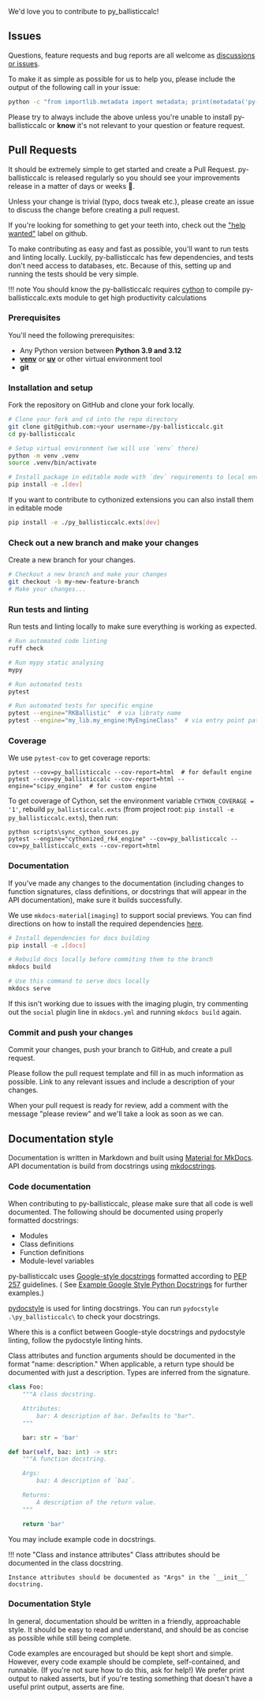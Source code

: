 We'd love you to contribute to py_ballisticcalc!

## Issues

Questions, feature requests and bug reports are all welcome
as [discussions or issues](https://github.com/o-murphy/py-ballisticcalc/issues/new/choose).

[//]: # (**However, to report a security vulnerability, please see our [security policy]&#40;https://github.com/o-murphy/py-ballisticcalc/security/policy&#41;.**)

To make it as simple as possible for us to help you, please include the output of the following call in your issue:

```bash
python -c "from importlib.metadata import metadata; print(metadata('py-ballisticcalc')['Version'])"
```

Please try to always include the above unless you're unable to install py-ballisticcalc or **know** it's not relevant
to your question or feature request.

## Pull Requests

It should be extremely simple to get started and create a Pull Request.
py-ballisticcalc is released regularly so you should see your improvements release in a matter of days or weeks 🚀.

Unless your change is trivial (typo, docs tweak etc.), please create an issue to discuss the change before
creating a pull request.

If you're looking for something to get your teeth into, check out the
["help wanted"](https://github.com/o-murphy/py-ballisticcalc/issues?q=is%3Aopen+is%3Aissue+label%3A%22help+wanted%22)
label on github.

To make contributing as easy and fast as possible, you'll want to run tests and linting locally. Luckily,
py-ballisticcalc has few dependencies, and tests don't need access to databases, etc.
Because of this, setting up and running the tests should be very simple.

!!! note
    You should know the py-ballisticcalc requires [cython](https://cython.readthedocs.io/en/latest/src/quickstart/install.html) to compile py-ballisticcalc.exts
    module to get high productivity calculations

### Prerequisites

You'll need the following prerequisites:

- Any Python version between **Python 3.9 and 3.12**
- [**venv**](https://docs.python.org/3/library/venv.html) or [**uv**](https://docs.astral.sh/uv/getting-started/installation/) or other virtual environment tool
- **git**

### Installation and setup

Fork the repository on GitHub and clone your fork locally.

```bash
# Clone your fork and cd into the repo directory
git clone git@github.com:<your username>/py-ballisticcalc.git
cd py-ballisticcalc

# Setup virtual environment (we will use `venv` there)
python -m venv .venv
source .venv/bin/activate

# Install package in editable mode with `dev` requirements to local environment 
pip install -e .[dev]
```

If you want to contribute to cythonized extensions you can also install them in editable mode

```bash
pip install -e ./py_ballisticcalc.exts[dev]
```

### Check out a new branch and make your changes

Create a new branch for your changes.

```bash
# Checkout a new branch and make your changes
git checkout -b my-new-feature-branch
# Make your changes...
```

### Run tests and linting

Run tests and linting locally to make sure everything is working as expected.

```bash
# Run automated code linting
ruff check

# Run mypy static analysing 
mypy

# Run automated tests
pytest

# Run automated tests for specific engine
pytest --engine="RKBallistic"  # via libraty name
pytest --engine="my_lib.my_engine:MyEngineClass"  # via entry point path 
```

### Coverage
We use `pytest-cov` to get coverage reports:
```shell
pytest --cov=py_ballisticcalc --cov-report=html  # for default engine
pytest --cov=py_ballisticcalc --cov-report=html --engine="scipy_engine"  # for custom engine 
```

To get coverage of Cython, set the environment variable `CYTHON_COVERAGE = '1'`, rebuild `py_ballisticcalc.exts` (from project root: `pip install -e py_ballisticcalc.exts`), then run:

```shell
python scripts\sync_cython_sources.py
pytest --engine="cythonized_rk4_engine" --cov=py_ballisticcalc --cov=py_ballisticcalc_exts --cov-report=html
```

### Documentation

If you've made any changes to the documentation (including changes to function signatures, class definitions, or
docstrings that will appear in the API documentation), make sure it builds successfully.

We use `mkdocs-material[imaging]` to support social previews.
You can find directions on how to install the required
dependencies [here](https://squidfunk.github.io/mkdocs-material/plugins/requirements/image-processing/).

```bash
# Install dependencies for docs building
pip install -e .[docs]

# Rebuild docs locally before commiting them to the branch   
mkdocs build

# Use this command to serve docs locally 
mkdocs serve
```

If this isn't working due to issues with the imaging plugin, try commenting out the `social` plugin line in `mkdocs.yml`
and running `mkdocs build` again.

### Commit and push your changes

Commit your changes, push your branch to GitHub, and create a pull request.

Please follow the pull request template and fill in as much information as possible. Link to any relevant issues and
include a description of your changes.

When your pull request is ready for review, add a comment with the message "please review" and we'll take a look as soon
as we can.

## Documentation style

Documentation is written in Markdown and built
using [Material for MkDocs](https://squidfunk.github.io/mkdocs-material/). API documentation is build from docstrings
using [mkdocstrings](https://mkdocstrings.github.io/).

### Code documentation

When contributing to py-ballisticcalc, please make sure that all code is well documented. The following should be
documented using properly formatted docstrings:

- Modules
- Class definitions
- Function definitions
- Module-level variables

py-ballisticcalc
uses [Google-style docstrings](https://google.github.io/styleguide/pyguide.html#38-comments-and-docstrings) formatted
according to [PEP 257](https://www.python.org/dev/peps/pep-0257/) guidelines. (
See [Example Google Style Python Docstrings](https://sphinxcontrib-napoleon.readthedocs.io/en/latest/example_google.html)
for further examples.)

[pydocstyle](https://www.pydocstyle.org/en/stable/index.html) is used for linting docstrings. You can run
`pydocstyle .\py_ballisticcalc\` to check your docstrings.

Where this is a conflict between Google-style docstrings and pydocstyle linting, follow the pydocstyle linting hints.

Class attributes and function arguments should be documented in the format "name: description." When applicable, a
return type should be documented with just a description. Types are inferred from the signature.

```python
class Foo:
    """A class docstring.

    Attributes:
        bar: A description of bar. Defaults to "bar".
    """

    bar: str = 'bar'
```

```python
def bar(self, baz: int) -> str:
    """A function docstring.

    Args:
        baz: A description of `baz`.

    Returns:
        A description of the return value.
    """

    return 'bar'
```

You may include example code in docstrings. 

!!! note "Class and instance attributes"
    Class attributes should be documented in the class docstring.

    Instance attributes should be documented as "Args" in the `__init__` docstring.

### Documentation Style

In general, documentation should be written in a friendly, approachable style. It should be easy to read and understand, and should be as concise as possible while still being complete.

Code examples are encouraged but should be kept short and simple. However, every code example should be complete, self-contained, and runnable. (If you're not sure how to do this, ask for help!) We prefer print output to naked asserts, but if you're testing something that doesn't have a useful print output, asserts are fine.
